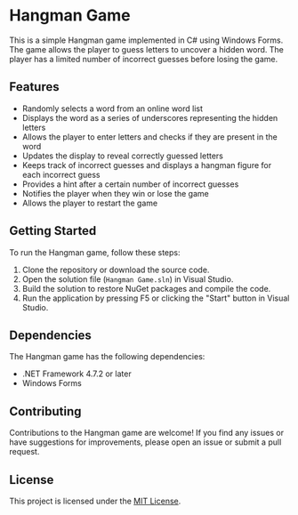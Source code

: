 # Hangman Game

This is a simple Hangman game implemented in C# using Windows Forms. The game allows the player to guess letters to uncover a hidden word. The player has a limited number of incorrect guesses before losing the game.

## Features

- Randomly selects a word from an online word list
- Displays the word as a series of underscores representing the hidden letters
- Allows the player to enter letters and checks if they are present in the word
- Updates the display to reveal correctly guessed letters
- Keeps track of incorrect guesses and displays a hangman figure for each incorrect guess
- Provides a hint after a certain number of incorrect guesses
- Notifies the player when they win or lose the game
- Allows the player to restart the game

## Getting Started

To run the Hangman game, follow these steps:

1. Clone the repository or download the source code.
2. Open the solution file (`Hangman Game.sln`) in Visual Studio.
3. Build the solution to restore NuGet packages and compile the code.
4. Run the application by pressing F5 or clicking the "Start" button in Visual Studio.

## Dependencies

The Hangman game has the following dependencies:

- .NET Framework 4.7.2 or later
- Windows Forms

## Contributing

Contributions to the Hangman game are welcome! If you find any issues or have suggestions for improvements, please open an issue or submit a pull request.

## License

This project is licensed under the [MIT License](LICENSE).
